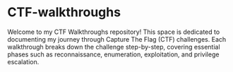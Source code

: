 # CTF-walkthroughs
Welcome to my CTF Walkthroughs repository! This space is dedicated to documenting my journey through Capture The Flag (CTF) challenges. Each walkthrough breaks down the challenge step-by-step, covering essential phases such as reconnaissance, enumeration, exploitation, and privilege escalation. 
